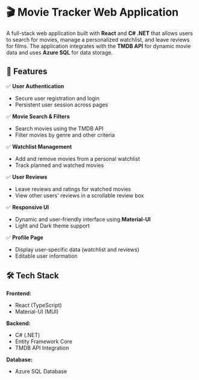 # 🎬 Movie Tracker Web Application

A full-stack web application built with **React** and **C# .NET** that allows users to search for movies, manage a personalized watchlist, and leave reviews for films. The application integrates with the **TMDB API** for dynamic movie data and uses **Azure SQL** for data storage.

## 📌 Features

✅ **User Authentication**
- Secure user registration and login
- Persistent user session across pages

✅ **Movie Search & Filters**
- Search movies using the TMDB API
- Filter movies by genre and other criteria

✅ **Watchlist Management**
- Add and remove movies from a personal watchlist
- Track planned and watched movies

✅ **User Reviews**
- Leave reviews and ratings for watched movies
- View other users' reviews in a scrollable review box

✅ **Responsive UI**
- Dynamic and user-friendly interface using **Material-UI**
- Light and Dark theme support

✅ **Profile Page**
- Display user-specific data (watchlist and reviews)
- Editable user information

## 🛠️ Tech Stack

**Frontend:**
- React (TypeScript)
- Material-UI (MUI)

**Backend:**
- C# (.NET)
- Entity Framework Core
- TMDB API Integration

**Database:**
- Azure SQL Database
